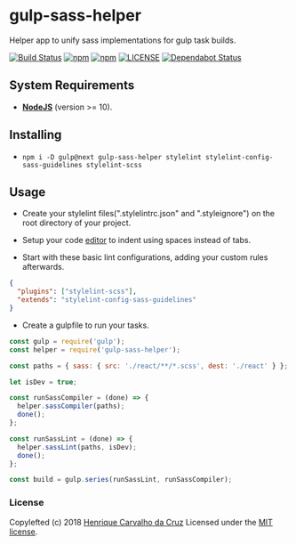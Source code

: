 # gulp-sass-helper

Helper app to unify sass implementations for gulp task builds.

[![Build Status](https://dev.azure.com/henriquecarvgit/henriquecarvgit/_apis/build/status/henriquecarv.gulp-sass-helper)](https://dev.azure.com/henriquecarvgit/henriquecarvgit/_build/latest?definitionId=3)
[![npm](https://img.shields.io/npm/v/gulp-sass-helper.svg)](https://www.npmjs.com/package/gulp-sass-helper)
[![npm](https://img.shields.io/npm/dt/gulp-sass-helper.svg)](https://www.npmjs.com/package/gulp-sass-helper)
[![LICENSE](https://img.shields.io/github/license/henriquecarv/gulp-sass-helper.svg)](./LICENSE)
[![Dependabot Status](https://api.dependabot.com/badges/status?host=github&repo=henriquecarv/gulp-sass-helper)](https://dependabot.com)

## System Requirements

- **[NodeJS](https://nodejs.org/en/)** (version >= 10).

## Installing

- `npm i -D gulp@next gulp-sass-helper stylelint stylelint-config-sass-guidelines stylelint-scss`

## Usage

- Create your stylelint files(".stylelintrc.json" and ".styleignore") on the root directory of your project.

- Setup your code [editor][3] to indent using spaces instead of tabs.

- Start with these basic lint configurations, adding your custom rules afterwards.

```json
{
  "plugins": ["stylelint-scss"],
  "extends": "stylelint-config-sass-guidelines"
}
```

- Create a gulpfile to run your tasks.

```javascript
const gulp = require('gulp');
const helper = require('gulp-sass-helper');

const paths = { sass: { src: './react/**/*.scss', dest: './react' } };

let isDev = true;

const runSassCompiler = (done) => {
  helper.sassCompiler(paths);
  done();
};

const runSassLint = (done) => {
  helper.sassLint(paths, isDev);
  done();
};

const build = gulp.series(runSassLint, runSassCompiler);
```

### License

Copylefted (c) 2018 [Henrique Carvalho da Cruz][1] Licensed under the [MIT license][2].

[1]: https://henriquecarv.com
[2]: ./LICENSE
[3]: ./.editorconfig
